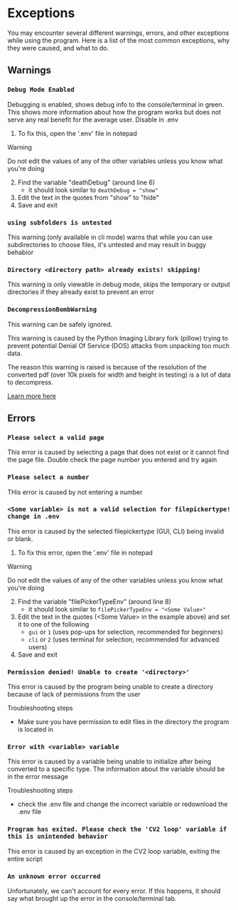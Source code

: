 # Exceptions
You may encounter several different warnings, errors, and other exceptions while using the program. Here is a list of the most common exceptions, why they were caused, and what to do.


## Warnings
### `Debug Mode Enabled`
Debugging is enabled, shows debug info to the console/terminal in green. This shows more information about how the program works but does not serve any real benefit for the average user. Disable in .env

1. To fix this, open the '.env' file in notepad
  > [!WARNING]
  > Do not edit the values of any of the other variables unless you know what you're doing
2. Find the variable "deathDebug" (around line 6)
    * it should look similar to `deathDebug = "show"`
3. Edit the text in the quotes from "show" to "hide"
4. Save and exit

### `using subfolders is untested`
This warning (only available in cli mode) warns that while you can use subdirectories to choose files, it's untested and may result in buggy behabior

### `Directory <directory path> already exists! skipping!`
This warning is only viewable in debug mode, skips the temporary or output directories if they already exist to prevent an error

### `DecompressionBombWarning`
This warning can be safely ignored. 

This warning is caused by the Python Imaging Library fork (pillow) trying to prevent potential Denial Of Service (DOS) attacks from unpacking too much data.

The reason this warning is raised is because of the resolution of the converted pdf (over 10k pixels for width and height in testing) is a lot of data to decompress.

[Learn more here](https://pillow.readthedocs.io/en/stable/reference/Image.html#PIL.Image.open)


## Errors

### `Please select a valid page`
This error is caused by selecting a page that does not exist or it cannot find the page file. Double check the page number you entered and try again

### `Please select a number`
THis error is caused by not entering a number

### `<Some variable> is not a valid selection for filepickertype! change in .env`
This error is caused by the selected filepickertype (GUI, CLI) being invalid or blank.

1. To fix this error, open the '.env' file in notepad
  > [!WARNING]
  > Do not edit the values of any of the other variables unless you know what you're doing
2. Find the variable "filePickerTypeEnv" (around line 8)
    * it should look similar to `filePickerTypeEnv = "<Some Value>"`
3. Edit the text in the quotes (<Some Value\> in the example above) and set it to one of the following
    * `gui` or `1` (uses pop-ups for selection, recommended for beginners)
    * `cli` or `2` (uses terminal for selection, recommended for advanced users)
4. Save and exit

### `Permission denied! Unable to create '<directory>'`
This error is caused by the program being unable to create a directory because of lack of permissions from the user

Troubleshooting steps
* Make sure you have permission to edit files in the directory the program is located in

### `Error with <variable> variable`
This error is caused by a variable being unable to initialize after being converted to a specific type. The information about the variable should be in the error message

Troubleshooting steps
* check the .env file and change the incorrect variable or redownload the .env file

### `Program has exited. Please check the 'CV2 loop' variable if this is unintended behavior`
This error is caused by an exception in the CV2 loop variable, exiting the entire script

### `An unknown error occurred`
Unfortunately, we can't account for every error. If this happens, it should say what brought up the error in the console/terminal tab. 
